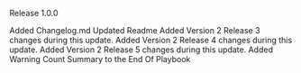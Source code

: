 Release 1.0.0

Added Changelog.md
Updated Readme
Added Version 2 Release 3 changes during this update.
Added Version 2 Release 4 changes during this update.
Added Version 2 Release 5 changes during this update.
Added Warning Count Summary to the End Of Playbook
